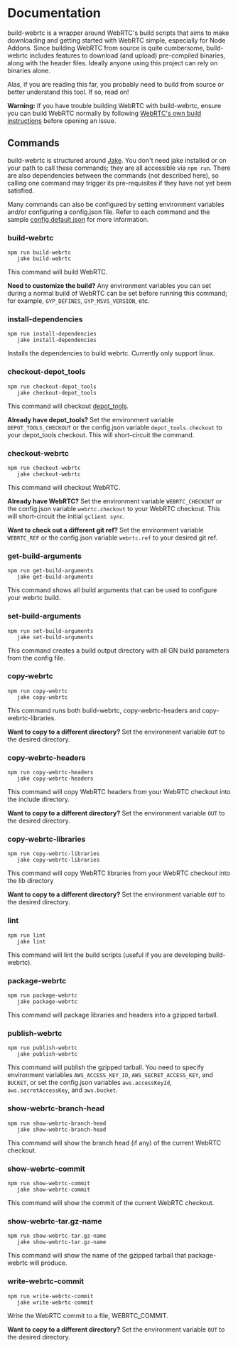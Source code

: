 Documentation
=============

build-webrtc is a wrapper around WebRTC's build scripts that aims to make
downloading and getting started with WebRTC simple, especially for Node Addons.
Since building WebRTC from source is quite cumbersome, build-webrtc includes
features to download (and upload) pre-compiled binaries, along with the header
files. Ideally anyone using this project can rely on binaries alone.

Alas, if you are reading this far, you probably need to build from source or
better understand this tool. If so, read on!

**Warning:** If you have trouble building WebRTC with build-webrtc, ensure you
can build WebRTC normally by following [WebRTC's own build instructions](https://webrtc.org/native-code/development/)
before opening an issue.

Commands
--------

build-webrtc is structured around [Jake](http://jakejs.com). You don't need
jake installed or on your path to call these commands; they are all
accessible via `npm run`. There are also dependencies between the commands
(not described here), so calling one command may trigger its pre-requisites if
they have not yet been satisfied.

Many commands can also be configured by setting environment variables and/or
configuring a config.json file. Refer to each command and the sample
[config.default.json](../config.default.json) for more information.

### build-webrtc

```
npm run build-webrtc
   jake build-webrtc
```

This command will build WebRTC.

**Need to customize the build?** Any environment variables you can set during
a normal build of WebRTC can be set before running this command; for example,
`GYP_DEFINES`, `GYP_MSVS_VERSION`, etc.

### install-dependencies

```
npm run install-dependencies
   jake install-dependencies
```
Installs the dependencies to build webrtc. Currently only support linux.

### checkout-depot_tools

```
npm run checkout-depot_tools
   jake checkout-depot_tools
```

This command will checkout [depot_tools](http://commondatastorage.googleapis.com/chrome-infra-docs/flat/depot_tools/docs/html/depot_tools.html).

**Already have depot_tools?** Set the environment variable
`DEPOT_TOOLS_CHECKOUT` or the config.json variable `depot_tools.checkout` to
your depot_tools checkout. This will short-circuit the command.

### checkout-webrtc

```
npm run checkout-webrtc
   jake checkout-webrtc
```

This command will checkout WebRTC.

**Already have WebRTC?** Set the environment variable `WEBRTC_CHECKOUT` or the
config.json variable `webrtc.checkout` to your WebRTC checkout. This will
short-circuit the initial `gclient sync`.

**Want to check out a different git ref?** Set the environment variable
`WEBRTC_REF` or the config.json variable `webrtc.ref` to your desired git
ref.

### get-build-arguments

```
npm run get-build-arguments
   jake get-build-arguments
```

This command shows all build arguments that can be used to configure your webrtc build.

### set-build-arguments

```
npm run set-build-arguments
   jake set-build-arguments
```

This command creates a build output directory with all GN build parameters from the config file.


### copy-webrtc

```
npm run copy-webrtc
   jake copy-webrtc
```

This command runs both build-webrtc, copy-webrtc-headers and copy-webrtc-libraries.

**Want to copy to a different directory?** Set the environment variable `OUT` to
the desired directory.

### copy-webrtc-headers

```
npm run copy-webrtc-headers
   jake copy-webrtc-headers
```

This command will copy WebRTC headers from your WebRTC checkout into the
include directory.

**Want to copy to a different directory?** Set the environment variable `OUT` to
the desired directory.

### copy-webrtc-libraries

```
npm run copy-webrtc-libraries
   jake copy-webrtc-libraries
```

This command will copy WebRTC libraries from your WebRTC checkout into the lib directory

**Want to copy to a different directory?** Set the environment variable `OUT` to
the desired directory.


### lint

```
npm run lint
   jake lint
```

This command will lint the build scripts (useful if you are developing
build-webrtc).

### package-webrtc

```
npm run package-webrtc
   jake package-webrtc
```

This command will package libraries and headers into a gzipped tarball.

### publish-webrtc

```
npm run publish-webrtc
   jake publish-webrtc
```

This command will publish the gzipped tarball. You need to specify environment
variables `AWS_ACCESS_KEY_ID`, `AWS_SECRET_ACCESS_KEY`, and `BUCKET`, or set
the config.json variables `aws.accessKeyId`, `aws.secretAccessKey`, and
`aws.bucket`.

### show-webrtc-branch-head

```
npm run show-webrtc-branch-head
   jake show-webrtc-branch-head
```

This command will show the branch head (if any) of the current WebRTC checkout.

### show-webrtc-commit

```
npm run show-webrtc-commit
   jake show-webrtc-commit
```

This command will show the commit of the current WebRTC checkout.

### show-webrtc-tar.gz-name

```
npm run show-webrtc-tar.gz-name
   jake show-webrtc-tar.gz-name
```

This command will show the name of the gzipped tarball that package-webrtc
will produce.

### write-webrtc-commit

```
npm run write-webrtc-commit
   jake write-webrtc-commit
```

Write the WebRTC commit to a file, WEBRTC_COMMIT.

**Want to copy to a different directory?** Set the environment variable `OUT` to
the desired directory.
